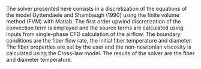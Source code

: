 The solver presented here consists in a discretization of the equations of the model Uyttendaele and Shambaugh (1990) using the finite volume method (FVM) with Matlab. The first order upwind discretization of the convection term is employed and the source terms are calculated using inputs from single-phase CFD calculation of the airflow. The boundary conditions are the fiber flow rate, the initial fiber temperature and diameter. The fiber properties are set by the user and the non-newtonian viscosity is calculated using the Cross-law model. The results of the solver are the fiber and diameter temperature.
